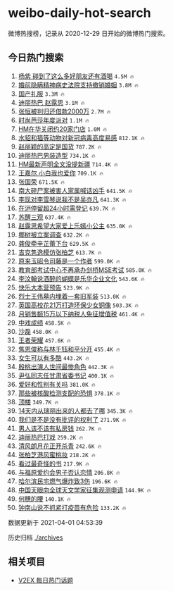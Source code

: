 # weibo-daily-hot-search

微博热搜榜，记录从 2020-12-29 日开始的微博热门搜索。

## 今日热门搜索

<!-- BEGIN -->

1. [杨紫 碰到了这么多好朋友还有酒喝](https://s.weibo.com/weibo?q=%E6%9D%A8%E7%B4%AB%20%E7%A2%B0%E5%88%B0%E4%BA%86%E8%BF%99%E4%B9%88%E5%A4%9A%E5%A5%BD%E6%9C%8B%E5%8F%8B%E8%BF%98%E6%9C%89%E9%85%92%E5%96%9D&Refer=top) `4.5M 🔥`
1. [婚前隐瞒精神病史法院支持撤销婚姻](https://s.weibo.com/weibo?q=%23%E5%A9%9A%E5%89%8D%E9%9A%90%E7%9E%92%E7%B2%BE%E7%A5%9E%E7%97%85%E5%8F%B2%E6%B3%95%E9%99%A2%E6%94%AF%E6%8C%81%E6%92%A4%E9%94%80%E5%A9%9A%E5%A7%BB%23&Refer=top) `3.8M 🔥`
1. [国产礼服](https://s.weibo.com/weibo?q=%E5%9B%BD%E4%BA%A7%E7%A4%BC%E6%9C%8D&Refer=top) `3.3M 🔥`
1. [迪丽热巴 赵露思](https://s.weibo.com/weibo?q=%E8%BF%AA%E4%B8%BD%E7%83%AD%E5%B7%B4%20%E8%B5%B5%E9%9C%B2%E6%80%9D&Refer=top) `3.1M 🔥`
1. [张恒被判归还借款2000万](https://s.weibo.com/weibo?q=%23%E5%BC%A0%E6%81%92%E8%A2%AB%E5%88%A4%E5%BD%92%E8%BF%98%E5%80%9F%E6%AC%BE2000%E4%B8%87%23&Refer=top) `2.7M 🔥`
1. [时尚芭莎年度派对](https://s.weibo.com/weibo?q=%E6%97%B6%E5%B0%9A%E8%8A%AD%E8%8E%8E%E5%B9%B4%E5%BA%A6%E6%B4%BE%E5%AF%B9&Refer=top) `1.1M 🔥`
1. [HM在华关闭约20家门店](https://s.weibo.com/weibo?q=%23HM%E5%9C%A8%E5%8D%8E%E5%85%B3%E9%97%AD%E7%BA%A620%E5%AE%B6%E9%97%A8%E5%BA%97%23&Refer=top) `1.0M 🔥`
1. [水貂和猫等动物对新冠病毒高度易感](https://s.weibo.com/weibo?q=%23%E6%B0%B4%E8%B2%82%E5%92%8C%E7%8C%AB%E7%AD%89%E5%8A%A8%E7%89%A9%E5%AF%B9%E6%96%B0%E5%86%A0%E7%97%85%E6%AF%92%E9%AB%98%E5%BA%A6%E6%98%93%E6%84%9F%23&Refer=top) `812.1K 🔥`
1. [赵丽颖的高定是国货](https://s.weibo.com/weibo?q=%23%E8%B5%B5%E4%B8%BD%E9%A2%96%E7%9A%84%E9%AB%98%E5%AE%9A%E6%98%AF%E5%9B%BD%E8%B4%A7%23&Refer=top) `787.2K 🔥`
1. [迪丽热巴男装造型](https://s.weibo.com/weibo?q=%23%E8%BF%AA%E4%B8%BD%E7%83%AD%E5%B7%B4%E7%94%B7%E8%A3%85%E9%80%A0%E5%9E%8B%23&Refer=top) `734.1K 🔥`
1. [HM最新声明全文没提新疆](https://s.weibo.com/weibo?q=%23HM%E6%9C%80%E6%96%B0%E5%A3%B0%E6%98%8E%E5%85%A8%E6%96%87%E6%B2%A1%E6%8F%90%E6%96%B0%E7%96%86%23&Refer=top) `714.4K 🔥`
1. [王嘉尔 小白我也爱你](https://s.weibo.com/weibo?q=%E7%8E%8B%E5%98%89%E5%B0%94%20%E5%B0%8F%E7%99%BD%E6%88%91%E4%B9%9F%E7%88%B1%E4%BD%A0&Refer=top) `709.1K 🔥`
1. [张国荣](https://s.weibo.com/weibo?q=%E5%BC%A0%E5%9B%BD%E8%8D%A3&Refer=top) `671.5K 🔥`
1. [南大碎尸案被害人家属喊话凶手](https://s.weibo.com/weibo?q=%23%E5%8D%97%E5%A4%A7%E7%A2%8E%E5%B0%B8%E6%A1%88%E8%A2%AB%E5%AE%B3%E4%BA%BA%E5%AE%B6%E5%B1%9E%E5%96%8A%E8%AF%9D%E5%87%B6%E6%89%8B%23&Refer=top) `641.5K 🔥`
1. [李现对李雪琴说我不是吴亦凡](https://s.weibo.com/weibo?q=%23%E6%9D%8E%E7%8E%B0%E5%AF%B9%E6%9D%8E%E9%9B%AA%E7%90%B4%E8%AF%B4%E6%88%91%E4%B8%8D%E6%98%AF%E5%90%B4%E4%BA%A6%E5%87%A1%23&Refer=top) `641.3K 🔥`
1. [在沪停留超24小时需登记](https://s.weibo.com/weibo?q=%23%E5%9C%A8%E6%B2%AA%E5%81%9C%E7%95%99%E8%B6%8524%E5%B0%8F%E6%97%B6%E9%9C%80%E7%99%BB%E8%AE%B0%23&Refer=top) `639.7K 🔥`
1. [苏醒三观](https://s.weibo.com/weibo?q=%23%E8%8B%8F%E9%86%92%E4%B8%89%E8%A7%82%23&Refer=top) `637.4K 🔥`
1. [赵露思希望大家爱上乐嫣小公主](https://s.weibo.com/weibo?q=%E8%B5%B5%E9%9C%B2%E6%80%9D%E5%B8%8C%E6%9C%9B%E5%A4%A7%E5%AE%B6%E7%88%B1%E4%B8%8A%E4%B9%90%E5%AB%A3%E5%B0%8F%E5%85%AC%E4%B8%BB&Refer=top) `635.0K 🔥`
1. [椰树被立案调查](https://s.weibo.com/weibo?q=%23%E6%A4%B0%E6%A0%91%E8%A2%AB%E7%AB%8B%E6%A1%88%E8%B0%83%E6%9F%A5%23&Refer=top) `632.2K 🔥`
1. [龚俊牵辛芷蕾下台](https://s.weibo.com/weibo?q=%23%E9%BE%9A%E4%BF%8A%E7%89%B5%E8%BE%9B%E8%8A%B7%E8%95%BE%E4%B8%8B%E5%8F%B0%23&Refer=top) `629.5K 🔥`
1. [吉克隽逸模仿张柏芝](https://s.weibo.com/weibo?q=%E5%90%89%E5%85%8B%E9%9A%BD%E9%80%B8%E6%A8%A1%E4%BB%BF%E5%BC%A0%E6%9F%8F%E8%8A%9D&Refer=top) `613.7K 🔥`
1. [原来玉昭令司藤是一个作者](https://s.weibo.com/weibo?q=%23%E5%8E%9F%E6%9D%A5%E7%8E%89%E6%98%AD%E4%BB%A4%E5%8F%B8%E8%97%A4%E6%98%AF%E4%B8%80%E4%B8%AA%E4%BD%9C%E8%80%85%23&Refer=top) `599.0K 🔥`
1. [教育部考试中心不再承办剑桥MSE考试](https://s.weibo.com/weibo?q=%23%E6%95%99%E8%82%B2%E9%83%A8%E8%80%83%E8%AF%95%E4%B8%AD%E5%BF%83%E4%B8%8D%E5%86%8D%E6%89%BF%E5%8A%9E%E5%89%91%E6%A1%A5MSE%E8%80%83%E8%AF%95%23&Refer=top) `585.0K 🔥`
1. [李汶翰说酒醉的蝴蝶是乐华企业文化](https://s.weibo.com/weibo?q=%23%E6%9D%8E%E6%B1%B6%E7%BF%B0%E8%AF%B4%E9%85%92%E9%86%89%E7%9A%84%E8%9D%B4%E8%9D%B6%E6%98%AF%E4%B9%90%E5%8D%8E%E4%BC%81%E4%B8%9A%E6%96%87%E5%8C%96%23&Refer=top) `543.6K 🔥`
1. [快乐大本营预告](https://s.weibo.com/weibo?q=%E5%BF%AB%E4%B9%90%E5%A4%A7%E6%9C%AC%E8%90%A5%E9%A2%84%E5%91%8A&Refer=top) `523.9K 🔥`
1. [烈士王伟墓内埋着一套旧军装](https://s.weibo.com/weibo?q=%23%E7%83%88%E5%A3%AB%E7%8E%8B%E4%BC%9F%E5%A2%93%E5%86%85%E5%9F%8B%E7%9D%80%E4%B8%80%E5%A5%97%E6%97%A7%E5%86%9B%E8%A3%85%23&Refer=top) `513.0K 🔥`
1. [英国高校花21万打造环保少女铜像](https://s.weibo.com/weibo?q=%23%E8%8B%B1%E5%9B%BD%E9%AB%98%E6%A0%A1%E8%8A%B121%E4%B8%87%E6%89%93%E9%80%A0%E7%8E%AF%E4%BF%9D%E5%B0%91%E5%A5%B3%E9%93%9C%E5%83%8F%23&Refer=top) `503.3K 🔥`
1. [月销售额15万以下纳税人免征增值税](https://s.weibo.com/weibo?q=%23%E6%9C%88%E9%94%80%E5%94%AE%E9%A2%9D15%E4%B8%87%E4%BB%A5%E4%B8%8B%E7%BA%B3%E7%A8%8E%E4%BA%BA%E5%85%8D%E5%BE%81%E5%A2%9E%E5%80%BC%E7%A8%8E%23&Refer=top) `461.4K 🔥`
1. [中戏成绩](https://s.weibo.com/weibo?q=%E4%B8%AD%E6%88%8F%E6%88%90%E7%BB%A9&Refer=top) `458.5K 🔥`
1. [沙磊](https://s.weibo.com/weibo?q=%E6%B2%99%E7%A3%8A&Refer=top) `458.0K 🔥`
1. [王者荣耀](https://s.weibo.com/weibo?q=%E7%8E%8B%E8%80%85%E8%8D%A3%E8%80%80&Refer=top) `457.6K 🔥`
1. [焦恩俊称与林千钰和平分开](https://s.weibo.com/weibo?q=%23%E7%84%A6%E6%81%A9%E4%BF%8A%E7%A7%B0%E4%B8%8E%E6%9E%97%E5%8D%83%E9%92%B0%E5%92%8C%E5%B9%B3%E5%88%86%E5%BC%80%23&Refer=top) `455.4K 🔥`
1. [女生可以有多酷](https://s.weibo.com/weibo?q=%23%E5%A5%B3%E7%94%9F%E5%8F%AF%E4%BB%A5%E6%9C%89%E5%A4%9A%E9%85%B7%23&Refer=top) `443.2K 🔥`
1. [殷桃出演人世间最惨角色](https://s.weibo.com/weibo?q=%23%E6%AE%B7%E6%A1%83%E5%87%BA%E6%BC%94%E4%BA%BA%E4%B8%96%E9%97%B4%E6%9C%80%E6%83%A8%E8%A7%92%E8%89%B2%23&Refer=top) `442.3K 🔥`
1. [尹弘同志任甘肃省委书记](https://s.weibo.com/weibo?q=%23%E5%B0%B9%E5%BC%98%E5%90%8C%E5%BF%97%E4%BB%BB%E7%94%98%E8%82%83%E7%9C%81%E5%A7%94%E4%B9%A6%E8%AE%B0%23&Refer=top) `400.1K 🔥`
1. [爱好和性别有关吗](https://s.weibo.com/weibo?q=%23%E7%88%B1%E5%A5%BD%E5%92%8C%E6%80%A7%E5%88%AB%E6%9C%89%E5%85%B3%E5%90%97%23&Refer=top) `381.0K 🔥`
1. [那些被核酸检测支配的恐惧](https://s.weibo.com/weibo?q=%23%E9%82%A3%E4%BA%9B%E8%A2%AB%E6%A0%B8%E9%85%B8%E6%A3%80%E6%B5%8B%E6%94%AF%E9%85%8D%E7%9A%84%E6%81%90%E6%83%A7%23&Refer=top) `378.1K 🔥`
1. [顶楼](https://s.weibo.com/weibo?q=%E9%A1%B6%E6%A5%BC&Refer=top) `349.7K 🔥`
1. [14天内从瑞丽出来的人都去了哪](https://s.weibo.com/weibo?q=%2314%E5%A4%A9%E5%86%85%E4%BB%8E%E7%91%9E%E4%B8%BD%E5%87%BA%E6%9D%A5%E7%9A%84%E4%BA%BA%E9%83%BD%E5%8E%BB%E4%BA%86%E5%93%AA%23&Refer=top) `345.3K 🔥`
1. [我们是不是没有批评的权利了](https://s.weibo.com/weibo?q=%23%E6%88%91%E4%BB%AC%E6%98%AF%E4%B8%8D%E6%98%AF%E6%B2%A1%E6%9C%89%E6%89%B9%E8%AF%84%E7%9A%84%E6%9D%83%E5%88%A9%E4%BA%86%23&Refer=top) `271.9K 🔥`
1. [男人该不该有私房钱](https://s.weibo.com/weibo?q=%23%E7%94%B7%E4%BA%BA%E8%AF%A5%E4%B8%8D%E8%AF%A5%E6%9C%89%E7%A7%81%E6%88%BF%E9%92%B1%23&Refer=top) `262.7K 🔥`
1. [迪丽热巴打戏](https://s.weibo.com/weibo?q=%E8%BF%AA%E4%B8%BD%E7%83%AD%E5%B7%B4%E6%89%93%E6%88%8F&Refer=top) `259.2K 🔥`
1. [清风朗月花正开杀青](https://s.weibo.com/weibo?q=%23%E6%B8%85%E9%A3%8E%E6%9C%97%E6%9C%88%E8%8A%B1%E6%AD%A3%E5%BC%80%E6%9D%80%E9%9D%92%23&Refer=top) `242.6K 🔥`
1. [张柏芝港风蜜桃妆](https://s.weibo.com/weibo?q=%23%E5%BC%A0%E6%9F%8F%E8%8A%9D%E6%B8%AF%E9%A3%8E%E8%9C%9C%E6%A1%83%E5%A6%86%23&Refer=top) `218.2K 🔥`
1. [看过最奇怪的书](https://s.weibo.com/weibo?q=%23%E7%9C%8B%E8%BF%87%E6%9C%80%E5%A5%87%E6%80%AA%E7%9A%84%E4%B9%A6%23&Refer=top) `217.9K 🔥`
1. [与福原爱约会男子否认恋情](https://s.weibo.com/weibo?q=%E4%B8%8E%E7%A6%8F%E5%8E%9F%E7%88%B1%E7%BA%A6%E4%BC%9A%E7%94%B7%E5%AD%90%E5%90%A6%E8%AE%A4%E6%81%8B%E6%83%85&Refer=top) `206.8K 🔥`
1. [哈尔滨民宅燃气爆炸致3伤](https://s.weibo.com/weibo?q=%E5%93%88%E5%B0%94%E6%BB%A8%E6%B0%91%E5%AE%85%E7%87%83%E6%B0%94%E7%88%86%E7%82%B8%E8%87%B43%E4%BC%A4&Refer=top) `196.6K 🔥`
1. [中国天眼向全球天文学家征集观测申请](https://s.weibo.com/weibo?q=%23%E4%B8%AD%E5%9B%BD%E5%A4%A9%E7%9C%BC%E5%90%91%E5%85%A8%E7%90%83%E5%A4%A9%E6%96%87%E5%AD%A6%E5%AE%B6%E5%BE%81%E9%9B%86%E8%A7%82%E6%B5%8B%E7%94%B3%E8%AF%B7%23&Refer=top) `144.9K 🔥`
1. [何穗的腰](https://s.weibo.com/weibo?q=%E4%BD%95%E7%A9%97%E7%9A%84%E8%85%B0&Refer=top) `140.1K 🔥`
1. [钟南山说不抓紧打疫苗有危险](https://s.weibo.com/weibo?q=%23%E9%92%9F%E5%8D%97%E5%B1%B1%E8%AF%B4%E4%B8%8D%E6%8A%93%E7%B4%A7%E6%89%93%E7%96%AB%E8%8B%97%E6%9C%89%E5%8D%B1%E9%99%A9%23&Refer=top) `133.2K 🔥`

数据更新于 2021-04-01 04:53:39

<!-- END -->

历史归档 [./archives](./archives)

## 相关项目

- [V2EX 每日热门话题](https://github.com/boojack/v2ex-daily-hot-topic)
